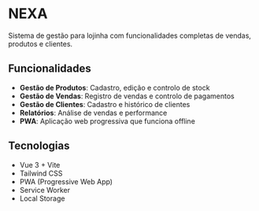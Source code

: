 # NEXA

Sistema de gestão para lojinha com funcionalidades completas de vendas, produtos e clientes.

## Funcionalidades

- **Gestão de Produtos**: Cadastro, edição e controlo de stock
- **Gestão de Vendas**: Registro de vendas e controlo de pagamentos
- **Gestão de Clientes**: Cadastro e histórico de clientes
- **Relatórios**: Análise de vendas e performance
- **PWA**: Aplicação web progressiva que funciona offline

## Tecnologias

- Vue 3 + Vite
- Tailwind CSS
- PWA (Progressive Web App)
- Service Worker
- Local Storage
